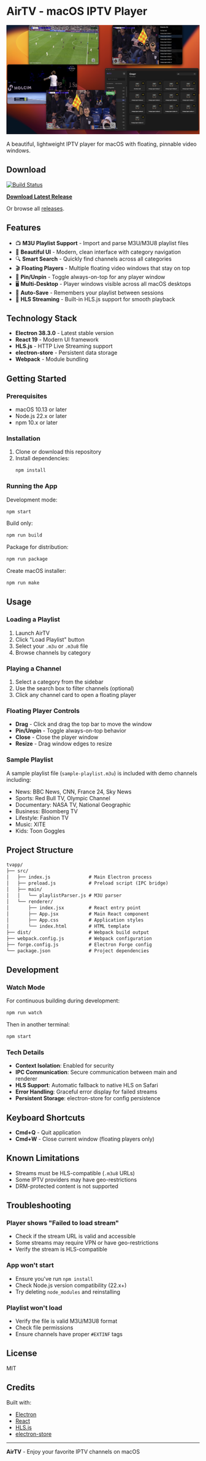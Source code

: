# AirTV - macOS IPTV Player

![AirTV Screenshot](screenshot.png)

A beautiful, lightweight IPTV player for macOS with floating, pinnable video windows.

## Download

[![Build Status](https://github.com/ashuraits/airtv/actions/workflows/build.yml/badge.svg)](https://github.com/ashuraits/airtv/actions)

**[Download Latest Release](https://github.com/ashuraits/airtv/releases/latest)**

Or browse all [releases](https://github.com/ashuraits/airtv/releases).

## Features

- 📺 **M3U Playlist Support** - Import and parse M3U/M3U8 playlist files
- 🎨 **Beautiful UI** - Modern, clean interface with category navigation
- 🔍 **Smart Search** - Quickly find channels across all categories
- 🎬 **Floating Players** - Multiple floating video windows that stay on top
- 📌 **Pin/Unpin** - Toggle always-on-top for any player window
- 🖥️ **Multi-Desktop** - Player windows visible across all macOS desktops
- 💾 **Auto-Save** - Remembers your playlist between sessions
- 🎯 **HLS Streaming** - Built-in HLS.js support for smooth playback

## Technology Stack

- **Electron 38.3.0** - Latest stable version
- **React 19** - Modern UI framework
- **HLS.js** - HTTP Live Streaming support
- **electron-store** - Persistent data storage
- **Webpack** - Module bundling

## Getting Started

### Prerequisites

- macOS 10.13 or later
- Node.js 22.x or later
- npm 10.x or later

### Installation

1. Clone or download this repository
2. Install dependencies:
   ```bash
   npm install
   ```

### Running the App

Development mode:
```bash
npm start
```

Build only:
```bash
npm run build
```

Package for distribution:
```bash
npm run package
```

Create macOS installer:
```bash
npm run make
```

## Usage

### Loading a Playlist

1. Launch AirTV
2. Click "Load Playlist" button
3. Select your `.m3u` or `.m3u8` file
4. Browse channels by category

### Playing a Channel

1. Select a category from the sidebar
2. Use the search box to filter channels (optional)
3. Click any channel card to open a floating player

### Floating Player Controls

- **Drag** - Click and drag the top bar to move the window
- **Pin/Unpin** - Toggle always-on-top behavior
- **Close** - Close the player window
- **Resize** - Drag window edges to resize

### Sample Playlist

A sample playlist file (`sample-playlist.m3u`) is included with demo channels including:
- News: BBC News, CNN, France 24, Sky News
- Sports: Red Bull TV, Olympic Channel
- Documentary: NASA TV, National Geographic
- Business: Bloomberg TV
- Lifestyle: Fashion TV
- Music: XITE
- Kids: Toon Goggles

## Project Structure

```
tvapp/
├── src/
│   ├── index.js              # Main Electron process
│   ├── preload.js            # Preload script (IPC bridge)
│   ├── main/
│   │   └── playlistParser.js # M3U parser
│   └── renderer/
│       ├── index.jsx         # React entry point
│       ├── App.jsx           # Main React component
│       ├── App.css           # Application styles
│       └── index.html        # HTML template
├── dist/                     # Webpack build output
├── webpack.config.js         # Webpack configuration
├── forge.config.js           # Electron Forge config
└── package.json              # Project dependencies
```

## Development

### Watch Mode

For continuous building during development:
```bash
npm run watch
```

Then in another terminal:
```bash
npm start
```

### Tech Details

- **Context Isolation**: Enabled for security
- **IPC Communication**: Secure communication between main and renderer
- **HLS Support**: Automatic fallback to native HLS on Safari
- **Error Handling**: Graceful error display for failed streams
- **Persistent Storage**: electron-store for config persistence

## Keyboard Shortcuts

- **Cmd+Q** - Quit application
- **Cmd+W** - Close current window (floating players only)

## Known Limitations

- Streams must be HLS-compatible (`.m3u8` URLs)
- Some IPTV providers may have geo-restrictions
- DRM-protected content is not supported

## Troubleshooting

### Player shows "Failed to load stream"
- Check if the stream URL is valid and accessible
- Some streams may require VPN or have geo-restrictions
- Verify the stream is HLS-compatible

### App won't start
- Ensure you've run `npm install`
- Check Node.js version compatibility (22.x+)
- Try deleting `node_modules` and reinstalling

### Playlist won't load
- Verify the file is valid M3U/M3U8 format
- Check file permissions
- Ensure channels have proper `#EXTINF` tags

## License

MIT

## Credits

Built with:
- [Electron](https://www.electronjs.org/)
- [React](https://react.dev/)
- [HLS.js](https://github.com/video-dev/hls.js/)
- [electron-store](https://github.com/sindresorhus/electron-store)

---

**AirTV** - Enjoy your favorite IPTV channels on macOS
